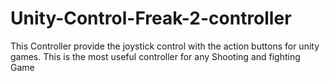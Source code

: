 # Unity-Control-Freak-2-controller


This Controller provide the joystick control with the action buttons for unity games. 
This is the most useful controller for any Shooting and fighting Game
